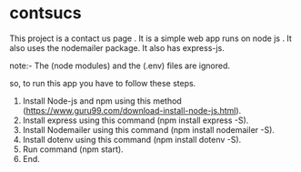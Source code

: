 # contsucs

This project is a contact us page . 
It is a simple web app runs on node js .
It also uses the nodemailer package.
It also has express-js.

note:- The (node modules) and the (.env) files are ignored.

so, to run this app you have to follow these steps.
1. Install Node-js and npm using this method (https://www.guru99.com/download-install-node-js.html). 
2. Install express using this command (npm install express -S).
3. Install Nodemailer using this command (npm install nodemailer -S).
4. Install dotenv using this command (npm install dotenv -S).
5. Run command (npm start).
6. End.
